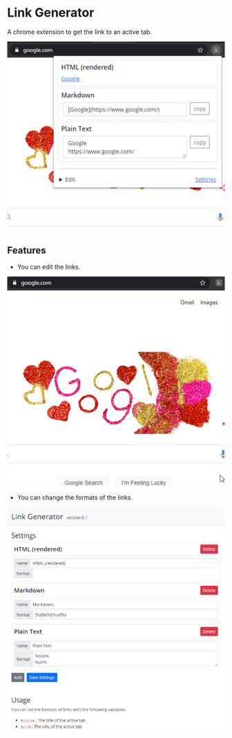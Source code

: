 # Link Generator

A chrome extension to get the link to an active tab.



![image-20210214004542745](README.assets/image-20210214004542745.png)



## Features

- You can edit the links.

![demo](README.assets/demo.gif)



- You can change the formats of the links.

![image-20210214005111542](README.assets/image-20210214005111542.png)

